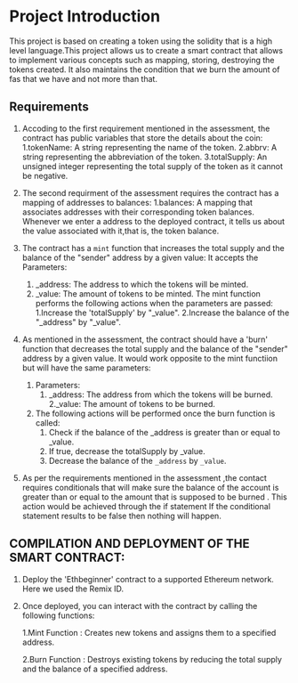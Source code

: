 # Project Introduction 

This project is based on creating a token using the solidity that is a high level language.This project allows us to create a smart contract that allows to implement various concepts such as mapping, storing, destroying the tokens created. It also maintains the condition that we burn the amount of fas that we have and not more than that. 

## Requirements

1. Accoding to the first requirement mentioned in the assessment, the contract has public variables that store the details about the coin:
     1.tokenName: A string representing the name of the token.
     2.abbrv: A string representing the abbreviation of the token.
     3.totalSupply: An unsigned integer representing the total supply of the token as it cannot be negative.

2. The second requirment of the assessment requires the contract has a mapping of addresses to balances:
     1.balances: A mapping that associates addresses with their corresponding token balances.
     Whenever we enter a address to the deployed contract, it tells us about the value associated with it,that is, the token balance.

3. The contract has a `mint` function that increases the total supply and the balance of the "sender" address by a given value:
     It accepts the Parameters:
      1. _address: The address to which the tokens will be minted.
      2. _value: The amount of tokens to be minted.
   The mint function performs the following actions when the parameters are passed:
      1.Increase the 'totalSupply' by "_value".
      2.Increase the balance of the "_address" by "_value".

4. As mentioned in the assessment, the contract should have a 'burn' function that decreases the total supply and the balance of the "sender" address by a given value. It would work opposite to the mint functiion but will have the same parameters: 
   1. Parameters:
        1. _address: The address from which the tokens will be burned.
        2._value: The amount of tokens to be burned.
   2. The following actions will be performed once the burn function is called:
       1. Check if the balance of the _address is greater than or equal to _value.
       2. If true, decrease the totalSupply by _value.
       3. Decrease the balance of the `_address` by `_value`.
5. As per the requirements mentioned in the assessment ,the contact requires conditionals that will make sure the balance of the account is greater than or equal to the amount that is supposed to be burned .
This action would be achieved through the if statement If the conditional statement results to be false then nothing will happen. 
## COMPILATION AND DEPLOYMENT OF THE SMART CONTRACT: 

1. Deploy the 'Ethbeginner' contract to a supported Ethereum network. Here we used the Remix ID. 

2. Once deployed, you can interact with the contract by calling the following functions:

   1.Mint Function : Creates new tokens and assigns them to a specified address.
     
   2.Burn Function : Destroys existing tokens by reducing the total supply and the balance of a specified address.
    
